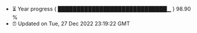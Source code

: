 - ⏳ Year progress { █████████████████████████████▁ } 98.90 %
- ⏰ Updated on Tue, 27 Dec 2022 23:19:22 GMT

